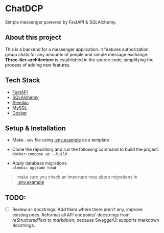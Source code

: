 # ChatDCP

Simple messenger powered by FastAPI & SQLAlchemy.

## About this project

This is a backend for a messenger application. It features authorization, group chats
for any amounts of people and simple message exchange. **Three-tier-architecture** is established
in the source code, simplifying the process of adding new features.

## Tech Stack

- [FastAPI](https://fastapi.tiangolo.com/)
- [SQLAlchemy](https://www.sqlalchemy.org/)
- [Alembic](https://alembic.sqlalchemy.org/en/latest/)
- [MySQL](https://www.mysql.com/)
- [Docker](https://www.docker.com/)

## Setup & Installation

- Make `.env` file using [.env.example](.env.example) as a template

- Clone the repository and run the following command to build the project:  
  `docker-compose up --build`

- Apply database migrations:  
  `alembic upgrade head`

> make sure you check an important note about migrations in [.env.example](.env.example)

## TODO:
- [ ] Review all docstrings. Add them where there aren't any, improve existing ones. Reformat all API endpoints'
      docstrings from *reStructuredText* to *markdown*, because SwaggerUI supports markdown docstrings.
